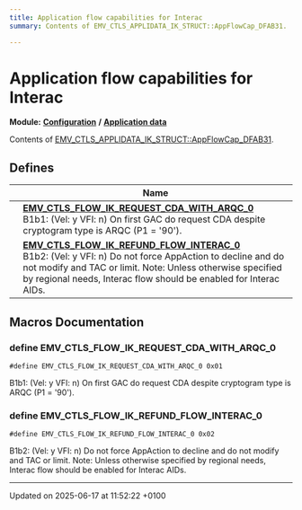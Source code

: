 ```yaml
---
title: Application flow capabilities for Interac
summary: Contents of EMV_CTLS_APPLIDATA_IK_STRUCT::AppFlowCap_DFAB31. 

---
```


# Application flow capabilities for Interac

**Module:** **[Configuration](group___a_d_k___c_o_n_f_i_g_u_r_a_t_i_o_n.md)** **/** **[Application data](group___d_e_f___c_o_n_f___a_p_p_l_i.md)**

Contents of [EMV_CTLS_APPLIDATA_IK_STRUCT::AppFlowCap_DFAB31](struct_e_m_v___c_t_l_s___a_p_p_l_i_d_a_t_a___i_k___s_t_r_u_c_t.md#variable-appflowcap-dfab31). 

## Defines

|                | Name           |
| -------------- | -------------- |
|  | **[EMV_CTLS_FLOW_IK_REQUEST_CDA_WITH_ARQC_0](group___d_e_f___f_l_o_w___i_k.md#define-emv-ctls-flow-ik-request-cda-with-arqc-0)** <br>B1b1: (Vel: y VFI: n) On first GAC do request CDA despite cryptogram type is ARQC (P1 = '90').  |
|  | **[EMV_CTLS_FLOW_IK_REFUND_FLOW_INTERAC_0](group___d_e_f___f_l_o_w___i_k.md#define-emv-ctls-flow-ik-refund-flow-interac-0)** <br>B1b2: (Vel: y VFI: n) Do not force AppAction to decline and do not modify and TAC or limit. Note: Unless otherwise specified by regional needs, Interac flow should be enabled for Interac AIDs.  |




## Macros Documentation

### define EMV_CTLS_FLOW_IK_REQUEST_CDA_WITH_ARQC_0

```
#define EMV_CTLS_FLOW_IK_REQUEST_CDA_WITH_ARQC_0 0x01
```

B1b1: (Vel: y VFI: n) On first GAC do request CDA despite cryptogram type is ARQC (P1 = '90'). 

### define EMV_CTLS_FLOW_IK_REFUND_FLOW_INTERAC_0

```
#define EMV_CTLS_FLOW_IK_REFUND_FLOW_INTERAC_0 0x02
```

B1b2: (Vel: y VFI: n) Do not force AppAction to decline and do not modify and TAC or limit. Note: Unless otherwise specified by regional needs, Interac flow should be enabled for Interac AIDs. 



-------------------------------

Updated on 2025-06-17 at 11:52:22 +0100
